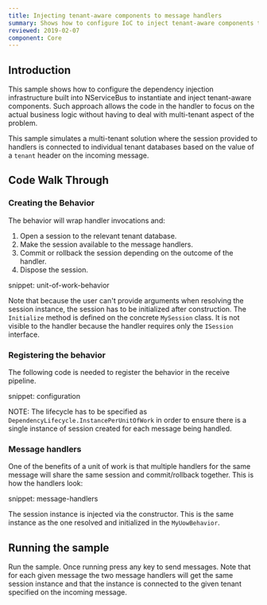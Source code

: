 ```yaml
---
title: Injecting tenant-aware components to message handlers
summary: Shows how to configure IoC to inject tenant-aware components to the message handlers
reviewed: 2019-02-07
component: Core
---
```



## Introduction

This sample shows how to configure the dependency injection infrastructure built into NServiceBus to instantiate and inject tenant-aware components. Such approach allows the code in the handler to focus on the actual business logic without having to deal with multi-tenant aspect of the problem.

This sample simulates a multi-tenant solution where the session provided to handlers is connected to individual tenant databases based on the value of a `tenant` header on the incoming message.


## Code Walk Through


### Creating the Behavior

The behavior will wrap handler invocations and:

 1. Open a session to the relevant tenant database.
 1. Make the session available to the message handlers.
 1. Commit or rollback the session depending on the outcome of the handler.
 1. Dispose the session.

snippet: unit-of-work-behavior

Note that because the user can't provide arguments when resolving the session instance, the session has to be initialized after construction. The `Initialize` method is defined on the concrete `MySession` class. It is not visible to the handler because the handler requires only the `ISession` interface.


### Registering the behavior

The following code is needed to register the behavior in the receive pipeline.

snippet: configuration

NOTE: The lifecycle has to be specified as `DependencyLifecycle.InstancePerUnitOfWork` in order to ensure there is a single instance of session created for each message being handled.


### Message handlers

One of the benefits of a unit of work is that multiple handlers for the same message will share the same session and commit/rollback together. This is how the handlers look:

snippet: message-handlers

The session instance is injected via the constructor. This is the same instance as the one resolved and initialized in the `MyUowBehavior`.


## Running the sample

Run the sample. Once running press any key to send messages. Note that for each given message the two message handlers will get the same session instance and that the instance is connected to the given tenant specified on the incoming message.

